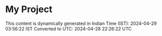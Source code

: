 # My Project

This content is dynamically generated in Indian Time (IST): 2024-04-29 03:56:22 IST
Converted to UTC: 2024-04-28 22:26:22 UTC
